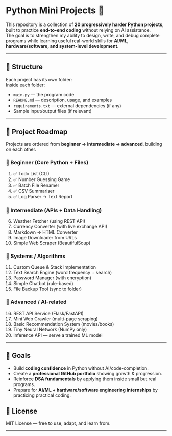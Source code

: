# Python Mini Projects 🚀  

This repository is a collection of **20 progressively harder Python projects**, built to practice **end-to-end coding** without relying on AI assistance.  
The goal is to strengthen my ability to design, write, and debug complete programs while learning useful real-world skills for **AI/ML, hardware/software, and system-level development**.  

---

## 📂 Structure  
Each project has its own folder:  
Inside each folder:  
- `main.py` — the program code  
- `README.md` — description, usage, and examples  
- `requirements.txt` — external dependencies (if any)  
- Sample input/output files (if relevant)  

---

## 📌 Project Roadmap  

Projects are ordered from **beginner → intermediate → advanced**, building on each other.  

### 🔹 Beginner (Core Python + Files)  
1. ✅ Todo List (CLI)  
2. ✅ Number Guessing Game  
3. ✅ Batch File Renamer  
4. ✅ CSV Summariser  
5. ✅ Log Parser → Text Report  

### 🔹 Intermediate (APIs + Data Handling)  
6. Weather Fetcher (using REST API)  
7. Currency Converter (with live exchange API)  
8. Markdown → HTML Converter  
9. Image Downloader from URLs  
10. Simple Web Scraper (BeautifulSoup)  

### 🔹 Systems / Algorithms  
11. Custom Queue & Stack Implementation  
12. Text Search Engine (word frequency + search)  
13. Password Manager (with encryption)  
14. Simple Chatbot (rule-based)  
15. File Backup Tool (sync to folder)  

### 🔹 Advanced / AI-related  
16. REST API Service (Flask/FastAPI)  
17. Mini Web Crawler (multi-page scraping)  
18. Basic Recommendation System (movies/books)  
19. Tiny Neural Network (NumPy only)  
20. Inference API — serve a trained ML model  

---

## 🎯 Goals  

- Build **coding confidence** in Python without AI/code-completion.  
- Create a **professional GitHub portfolio** showing growth & progression.  
- Reinforce **DSA fundamentals** by applying them inside small but real programs.  
- Prepare for **AI/ML + hardware/software engineering internships** by practicing practical coding.  

## 📜 License  

MIT License — free to use, adapt, and learn from.  

---


